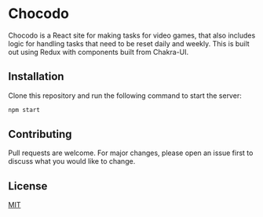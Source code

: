# Chocodo

Chocodo is a React site for making tasks for video games, that also includes logic for handling tasks that need to be reset daily and weekly. This is built out using Redux with components built from Chakra-UI.

## Installation

Clone this repository and run the following command to start the server:

```bash
npm start
```

## Contributing
Pull requests are welcome. For major changes, please open an issue first to discuss what you would like to change.

## License
[MIT](https://choosealicense.com/licenses/mit/)